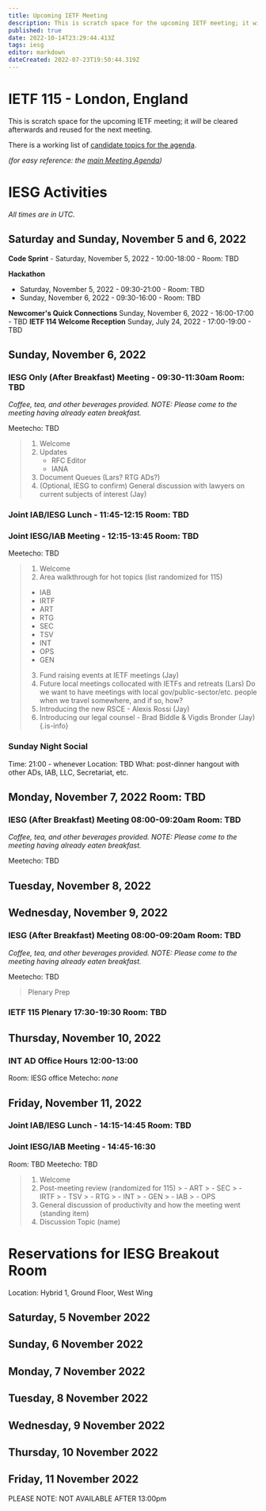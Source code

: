 ```yaml
---
title: Upcoming IETF Meeting
description: This is scratch space for the upcoming IETF meeting; it will be cleared afterwards and reused for the next meeting. 
published: true
date: 2022-10-14T23:29:44.413Z
tags: iesg
editor: markdown
dateCreated: 2022-07-23T19:50:44.319Z
---
```


# IETF 115 - London, England
This is scratch space for the upcoming IETF meeting; it *will* be cleared afterwards and reused for the next meeting. 

There is a working list of [candidate topics for the agenda](/group/iesg/MeetingTopics).

*(for easy reference: the [main Meeting Agenda](https://datatracker.ietf.org/meeting/115/agenda))*

# IESG Activities
*All times are in UTC.* 

## Saturday and Sunday, November 5 and 6, 2022

**Code Sprint** - Saturday, November 5, 2022 - 10:00-18:00 - Room: TBD

**Hackathon**
  - Saturday, November 5, 2022 - 09:30-21:00 - Room: TBD
  - Sunday, November 6, 2022 - 09:30-16:00 - Room: TBD 

**Newcomer's Quick Connections** Sunday, November 6, 2022 - 16:00-17:00 - TBD
**IETF 114 Welcome Reception** Sunday, July 24, 2022 - 17:00-19:00 - TBD

## Sunday, November 6, 2022

### IESG Only (After Breakfast) Meeting - 09:30-11:30am Room: TBD

*Coffee, tea, and other beverages provided. NOTE: Please come to the meeting having already eaten breakfast.*

Meetecho: TBD

>   1. Welcome
>   2. Updates
>      - RFC Editor
>      - IANA
>   3. Document Queues (Lars? RTG ADs?)
>   4. (Optional, IESG to confirm) General discussion with lawyers on current subjects of interest (Jay)

### Joint IAB/IESG Lunch - 11:45-12:15 Room: TBD

### Joint IESG/IAB Meeting - 12:15-13:45 Room: TBD
Meetecho: TBD

> 1. Welcome
> 2. Area walkthrough for hot topics (list randomized for 115)
> - IAB
> - IRTF
> - ART
> - RTG
> - SEC
> - TSV
> - INT
> - OPS
> - GEN 
> 3. Fund raising events at IETF meetings (Jay)
> 3. Future local meetings collocated with IETFs and retreats (Lars)
>    Do we want to have meetings with local gov/public-sector/etc. people when we travel somewhere, and if so, how?
> 4. Introducing the new RSCE - Alexis Rossi (Jay)
> 5. Introducing our legal counsel - Brad Biddle & Vigdis Bronder (Jay)
{.is-info}


 ### Sunday Night Social

   Time: 21:00 - whenever
   Location: TBD
   What: post-dinner hangout with other ADs, IAB, LLC, Secretariat, etc. 

## Monday, November 7, 2022 Room: TBD


### IESG (After Breakfast) Meeting 08:00-09:20am Room: TBD	

*Coffee, tea, and other beverages provided. NOTE: Please come to the meeting having already eaten breakfast.*

Meetecho: TBD

## Tuesday, November 8, 2022

  
## Wednesday, November 9, 2022


### IESG (After Breakfast) Meeting 08:00-09:20am Room: TBD	

*Coffee, tea, and other beverages provided. NOTE: Please come to the meeting having already eaten breakfast.*

Meetecho: TBD

>    Plenary Prep

### IETF 115 Plenary 17:30-19:30 Room: TBD

## Thursday, November 10, 2022

### INT AD Office Hours 12:00-13:00
Room: IESG office
Metecho: *none*

## Friday, November 11, 2022 
### Joint IAB/IESG Lunch - 14:15-14:45 Room: TBD
### Joint IESG/IAB Meeting - 14:45-16:30
Room: TBD
Meetecho: TBD

>  1.  Welcome
>  2.  Post-meeting review (randomized for 115)
    > - ART
    > - SEC
    > - IRTF
    > - TSV
    > - RTG
    > - INT
    > - GEN
    > - IAB
    > - OPS
>  3.  General discussion of productivity and how the meeting went	 (standing item)
>  4.  Discussion Topic (name)


# Reservations for IESG Breakout Room

Location: Hybrid 1, Ground Floor, West Wing 

## Saturday, 5 November 2022

  

## Sunday, 6 November 2022


## Monday, 7 November 2022

  

## Tuesday, 8 November 2022



## Wednesday, 9 November 2022

	 

## Thursday, 10 November 2022

## Friday, 11 November 2022

   PLEASE NOTE: NOT AVAILABLE AFTER 13:00pm 
